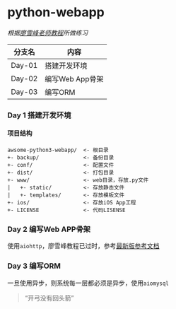 # python-webapp
*根据[廖雪峰老师教程](https://www.liaoxuefeng.com/wiki/1016959663602400/1018138095494592)所做练习*

分支名|内容
---|---
Day-01|搭建开发环境
Day-02|编写Web App骨架
Day-03|编写ORM

### Day 1 搭建开发环境
#### 项目结构

    awsome-python3-webapp/  <- 根目录
    +- backup/              <- 备份目录
    +- conf/                <- 配置文件
    +- dist/                <- 打包目录
    +- www/                 <- web目录，存放.py文件
    |   +- static/          <- 存放静态文件
    |   +- templates/       <- 存放模板文件
    +- ios/                 <- 存放iOS App工程
    +- LICENSE              <- 代码LISENSE

### Day 2 编写Web APP骨架
使用`aiohttp`，廖雪峰教程已过时，参考[最新版参考文档](https://docs.aiohttp.org/en/latest/)

### Day 3 编写ORM
一旦使用异步，则系统每一层都必须是异步，使用`aiomysql`
> “开弓没有回头箭”